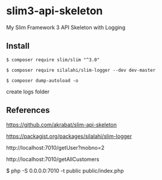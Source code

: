 # slim3-api-skeleton
My Slim Framework 3 API Skeleton with Logging

## Install

```shell
$ composer require slim/slim "^3.0"

$ composer require silalahi/slim-logger --dev dev-master

$ composer dump-autoload -o

```

create logs folder
## References

https://github.com/akrabat/slim-api-skeleton

https://packagist.org/packages/silalahi/slim-logger


http://localhost:7010/getUser?mobno=2

http://localhost:7010/getAllCustomers

$ php -S 0.0.0.0:7010 -t public public/index.php


